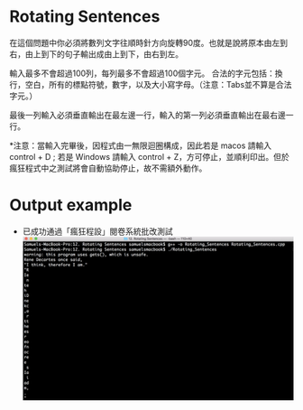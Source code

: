 # Rotating Sentences 

在這個問題中你必須將數列文字往順時針方向旋轉90度。也就是說將原本由左到右，由上到下的句子輸出成由上到下，由右到左。 

輸入最多不會超過100列，每列最多不會超過100個字元。
合法的字元包括：換行，空白，所有的標點符號，數字，以及大小寫字母。（注意：Tabs並不算是合法字元。）

最後一列輸入必須垂直輸出在最左邊一行，輸入的第一列必須垂直輸出在最右邊一行。 

*注意：當輸入完畢後，因程式由一無限迴圈構成，因此若是 macos 請輸入 control + D ; 若是 Windows 請輸入 control + Z，方可停止，並順利印出。但於瘋狂程式中之測試將會自動協助停止，故不需額外動作。

# Output example
* 已成功通過「瘋狂程設」閱卷系統批改測試 
![image](https://github.com/Samuelchi861008/CPE-RotatingSentences_490/blob/master/結果.png)
